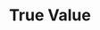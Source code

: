 ---
title: "True Value"
url: /guaynabo/true-value-avenida-franklin-delano-roosevelt/
shop: Eisenwaren
---